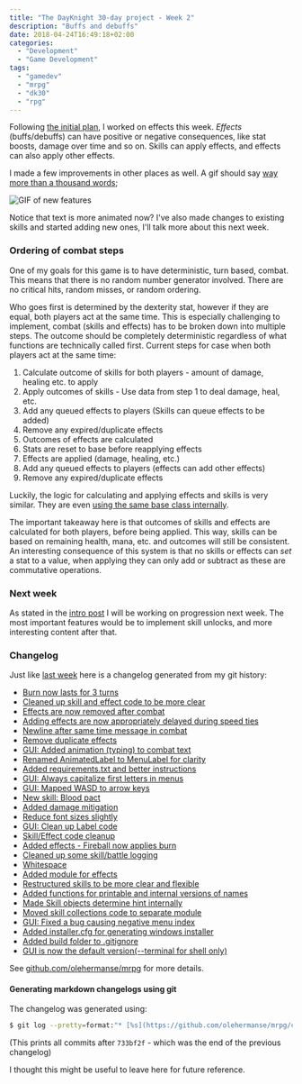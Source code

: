 ```yaml
---
title: "The DayKnight 30-day project - Week 2"
description: "Buffs and debuffs"
date: 2018-04-24T16:49:18+02:00
categories:
  - "Development"
  - "Game Development"
tags:
  - "gamedev"
  - "mrpg"
  - "dk30"
  - "rpg"
---
```


Following [the initial plan](../dayknight30), I worked on effects this week.
_Effects_ (buffs/debuffs) can have positive or negative consequences, like stat boosts, damage over time and so on.
Skills can apply effects, and effects can also apply other effects.

I made a few improvements in other places as well.
A gif should say [way more than a thousand words](https://www.reddit.com/r/shittyaskscience/comments/2h86xo/);

![GIF of new features](/mrpg/gui_1.gif)

Notice that text is more animated now?
I've also made changes to existing skills and started adding new ones, I'll talk more about this next week.

### Ordering of combat steps

One of my goals for this game is to have deterministic, turn based, combat.
This means that there is no random number generator involved.
There are no critical hits, random misses, or random ordering.

Who goes first is determined by the dexterity stat, however if they are equal, both players act at the same time.
This is especially challenging to implement, combat (skills and effects) has to be broken down into multiple steps.
The outcome should be completely deterministic regardless of what functions are technically called first.
Current steps for case when both players act at the same time:

1. Calculate outcome of skills for both players - amount of damage, healing etc. to apply
2. Apply outcomes of skills - Use data from step 1 to deal damage, heal, etc.
3. Add any queued effects to players (Skills can queue effects to be added)
4. Remove any expired/duplicate effects
5. Outcomes of effects are calculated
6. Stats are reset to base before reapplying effects
7. Effects are applied (damage, healing, etc.)
8. Add any queued effects to players (effects can add other effects)
9. Remove any expired/duplicate effects

Luckily, the logic for calculating and applying effects and skills is very similar.
They are even [using the same base class internally](https://github.com/olehermanse/mrpg/blob/a8706add9ff5847c000c7e6689d13c8417d71709/mrpg/core/applier.py).

The important takeaway here is that outcomes of skills and effects are calculated for both players, before being applied.
This way, skills can be based on remaining health, mana, etc. and outcomes will still be consistent.
An interesting consequence of this system is that no skills or effects can _set_ a stat to a value, when applying they can only add or subtract as these are commutative operations.

### Next week

As stated in the [intro post](../dayknight30) I will be working on progression next week.
The most important features would be to implement skill unlocks, and more interesting content after that.

### Changelog

Just like [last week](../dayknight30_week1) here is a changelog generated from my git history:

* [Burn now lasts for 3 turns](https://github.com/olehermanse/mrpg/commit/dc006827027582458c1ecfa656e1fd04f129a4dc)
* [Cleaned up skill and effect code to be more clear](https://github.com/olehermanse/mrpg/commit/aaae4a66d81d6596491c575d627089babf6977a3)
* [Effects are now removed after combat](https://github.com/olehermanse/mrpg/commit/349c2a6a858265c2dafc06d3eccb902ebd5047e1)
* [Adding effects are now appropriately delayed during speed ties](https://github.com/olehermanse/mrpg/commit/18385a06f4c904ba4928d570ccb653db4191fcca)
* [Newline after same time message in combat](https://github.com/olehermanse/mrpg/commit/26b02b5ef75c4c1f1897947e732ff53a89603f90)
* [Remove duplicate effects](https://github.com/olehermanse/mrpg/commit/7be45467ac37eb4f78ac367555be2a3cb3f70e0b)
* [GUI: Added animation (typing) to combat text](https://github.com/olehermanse/mrpg/commit/83e28f1af10d36bd1e09418d2cf41eab2e3de421)
* [Renamed AnimatedLabel to MenuLabel for clarity](https://github.com/olehermanse/mrpg/commit/48fe98321924194d5b9246dc3d035470c02b8944)
* [Added requirements.txt and better instructions](https://github.com/olehermanse/mrpg/commit/667ee594bd539cdcedb8f60a8971f8b2939bd224)
* [GUI: Always capitalize first letters in menus](https://github.com/olehermanse/mrpg/commit/66e20be9051c33aae0370e29d49a0ece6600e8ce)
* [GUI: Mapped WASD to arrow keys](https://github.com/olehermanse/mrpg/commit/febcc9739e9176916cbd0a1ca2b87bb7a76c5275)
* [New skill: Blood pact](https://github.com/olehermanse/mrpg/commit/676eb420e14e625d817a92c642d706d933914ff5)
* [Added damage mitigation](https://github.com/olehermanse/mrpg/commit/8d62e53cb8366ca2f311299268d4c656f0d9ac36)
* [Reduce font sizes slightly](https://github.com/olehermanse/mrpg/commit/61490925b37a2e26980e3b72ac9e2f3491000f2f)
* [GUI: Clean up Label code](https://github.com/olehermanse/mrpg/commit/b00212c705fbd3f4ea07d0cdf7196c12684ed079)
* [Skill/Effect code cleanup](https://github.com/olehermanse/mrpg/commit/a8706add9ff5847c000c7e6689d13c8417d71709)
* [Added effects - Fireball now applies burn](https://github.com/olehermanse/mrpg/commit/d2b30f8584710dff2dda1da9a5597cdbf10f14f5)
* [Cleaned up some skill/battle logging](https://github.com/olehermanse/mrpg/commit/cc88ebfcbc38d1f8e2b7bbf5f00af55c55d656bb)
* [Whitespace](https://github.com/olehermanse/mrpg/commit/7d014d235e519604a6387d8a374ba41958be5039)
* [Added module for effects](https://github.com/olehermanse/mrpg/commit/e3e9f5fc4587a23d96a0f2550e144f32e731847a)
* [Restructured skills to be more clear and flexible](https://github.com/olehermanse/mrpg/commit/11a7ac29946f72ad46e4142c04f0013bc708b5b1)
* [Added functions for printable and internal versions of names](https://github.com/olehermanse/mrpg/commit/af6ee867d752f1cce59e8fdc9a2d61d42f033a1e)
* [Made Skill objects determine hint internally](https://github.com/olehermanse/mrpg/commit/6d41a95ad6987d78da1e0bde5814100ba3b59fef)
* [Moved skill collections code to separate module](https://github.com/olehermanse/mrpg/commit/ff10af8e953ad7ab26beb8f69b220d79b8fd1a3f)
* [GUI: Fixed a bug causing negative menu index](https://github.com/olehermanse/mrpg/commit/511143b536a0769f2be7d16a0a505b6786a632a2)
* [Added installer.cfg for generating windows installer](https://github.com/olehermanse/mrpg/commit/8484bcfba8577890602ae0521dedf20742f887f4)
* [Added build folder to .gitignore](https://github.com/olehermanse/mrpg/commit/7ef8cf382e51efa45c9cdae10f0c5868139d0cf2)
* [GUI is now the default version(--terminal for shell only)](https://github.com/olehermanse/mrpg/commit/79a1196c22ea3969a9f72786843d633a4aff334e)

See [github.com/olehermanse/mrpg](https://github.com/olehermanse/mrpg) for more details.

#### Generating markdown changelogs using git

The changelog was generated using:
```bash
$ git log --pretty=format:"* [%s](https://github.com/olehermanse/mrpg/commit/%H)" 733bf2f..HEAD
```
(This prints all commits after `733bf2f` - which was the end of the previous changelog)

I thought this might be useful to leave here for future reference.
